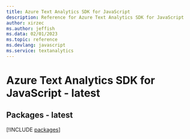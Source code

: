 ```yaml
---
title: Azure Text Analytics SDK for JavaScript
description: Reference for Azure Text Analytics SDK for JavaScript
author: xirzec
ms.author: jeffish
ms.data: 02/01/2023
ms.topic: reference
ms.devlang: javascript
ms.service: textanalytics
---
```

# Azure Text Analytics SDK for JavaScript - latest
## Packages - latest
[!INCLUDE [packages](text-analytics-index.md)]